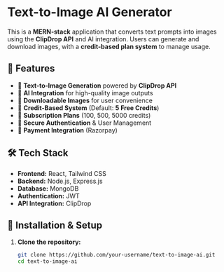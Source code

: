# Text-to-Image AI Generator

This is a **MERN-stack** application that converts text prompts into images using the **ClipDrop API** and AI integration. Users can generate and download images, with a **credit-based plan system** to manage usage.

## 🚀 Features
- 🔹 **Text-to-Image Generation** powered by **ClipDrop API**  
- 🔹 **AI Integration** for high-quality image outputs  
- 🔹 **Downloadable Images** for user convenience  
- 🔹 **Credit-Based System** (Default: **5 Free Credits**)  
- 🔹 **Subscription Plans** (100, 500, 5000 credits)  
- 🔹 **Secure Authentication** & User Management  
- 🔹 **Payment Integration** (Razorpay)  

## 🛠️ Tech Stack
- **Frontend:** React, Tailwind CSS  
- **Backend:** Node.js, Express.js  
- **Database:** MongoDB  
- **Authentication:** JWT  
- **API Integration:** ClipDrop  

## 📜 Installation & Setup
1. **Clone the repository:**
   ```bash
   git clone https://github.com/your-username/text-to-image-ai.git
   cd text-to-image-ai
 
 
